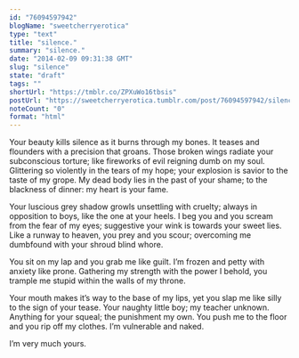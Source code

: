 ```yaml
---
id: "76094597942"
blogName: "sweetcherryerotica"
type: "text"
title: "silence."
summary: "silence."
date: "2014-02-09 09:31:38 GMT"
slug: "silence"
state: "draft"
tags: ""
shortUrl: "https://tmblr.co/ZPXuWo16tbsis"
postUrl: "https://sweetcherryerotica.tumblr.com/post/76094597942/silence"
noteCount: "0"
format: "html"
---
```


Your beauty kills silence as it burns through my bones. It teases and flounders with a precision that groans. Those broken wings radiate your subconscious torture; like fireworks of evil reigning dumb on my soul. Glittering so violently in the tears of my hope; your explosion is savior to the taste of my grope. My dead body lies in the past of your shame; to the blackness of dinner: my heart is your fame.

Your luscious grey shadow growls unsettling with cruelty; always in opposition to boys, like the one at your heels. I beg you and you scream from the fear of my eyes; suggestive your wink is towards your sweet lies. Like a runway to heaven, you prey and you scour; overcoming me dumbfound with your shroud blind whore.

You sit on my lap and you grab me like guilt. I’m frozen and petty with anxiety like prone. Gathering my strength with the power I behold, you trample me stupid within the walls of my throne.

Your mouth makes it’s way to the base of my lips, yet you slap me like silly to the sign of your tease. Your naughty little boy; my teacher unknown. Anything for your squeal; the punishment my own. You push me to the floor and you rip off my clothes. I’m vulnerable and naked.

I’m very much yours.